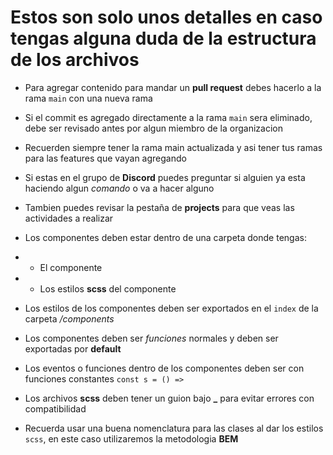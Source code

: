# Estos son solo unos detalles en caso tengas alguna duda de la estructura de los archivos

- Para agregar contenido para mandar un **pull request** debes hacerlo a la rama `main` con una nueva rama

- Si el commit es agregado directamente a la rama `main` sera eliminado, debe ser revisado antes por algun miembro de la organizacion

- Recuerden siempre tener la rama main actualizada y asi tener tus ramas para las features que vayan agregando

- Si estas en el grupo de **Discord** puedes preguntar si alguien ya esta haciendo algun _comando_ o va a hacer alguno

- Tambien puedes revisar la pestaña de **projects** para que veas las actividades a realizar

- Los componentes deben estar dentro de una carpeta donde tengas:
- - El componente
- - Los estilos **scss** del componente

- Los estilos de los componentes deben ser exportados en el `index` de la carpeta _/components_

- Los componentes deben ser _funciones_ normales y deben ser exportadas por **default**

- Los eventos o funciones dentro de los componentes
  deben ser con funciones constantes `const s = () =>`

- Los archivos **scss** deben tener un guion bajo **\_** para evitar errores con compatibilidad

- Recuerda usar una buena nomenclatura para las clases al dar los estilos `scss`, en este caso utilizaremos la metodologia **BEM**
